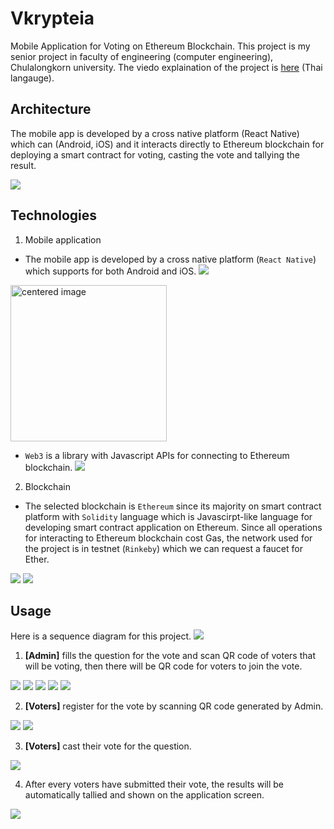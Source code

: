 # Vkrypteia

Mobile Application for Voting on Ethereum Blockchain. This project is my senior project in faculty of engineering (computer engineering), Chulalongkorn university. The viedo explaination of the project is [here](https://www.youtube.com/watch?v=B5QwDulNNDg) (Thai langauge).

## Architecture
The mobile app is developed by a cross native platform (React Native) which can (Android, iOS) and it interacts directly to Ethereum blockchain for deploying a smart contract for
voting, casting the vote and tallying the result.

![](imgs/architecture.png)

## Technologies

1. Mobile application
- The mobile app is developed by a cross native platform (`React Native`) which supports for both Android and iOS.
![](imgs/react_native.png)
<img src="imgs/react_native.png" width="250" height="250" alt="centered image">


- `Web3` is a library with Javascript APIs for connecting to Ethereum blockchain.
![](imgs/web3.jpg)

2. Blockchain
- The selected blockchain is `Ethereum` since its majority on smart contract platform with `Solidity` language which is Javascirpt-like language for developing smart contract application on Ethereum. Since all operations for interacting to Ethereum blockchain cost Gas, the network used for the project is in testnet (`Rinkeby`) which we can request a faucet for Ether.

![](imgs/eth.png)
![](imgs/solidity.png)

## Usage

Here is a sequence diagram for this project.
![](imgs/sequence_diagram.png)

1. <b>[Admin]</b> fills the question for the vote and scan QR code of voters that will be voting, then there will be QR code for voters to join the vote.

![](imgs/0.png)
![](imgs/1.png)
![](imgs/2.png)
![](imgs/0.png)
![](imgs/3.png)

2. <b>[Voters]</b> register for the vote by scanning QR code generated by Admin.

![](imgs/4.png)
![](imgs/5.png)

3. <b>[Voters]</b> cast their vote for the question.

![](imgs/6.png)

4. After every voters have submitted their vote, the results will be automatically tallied and shown on the application screen.

![](imgs/7.png)
